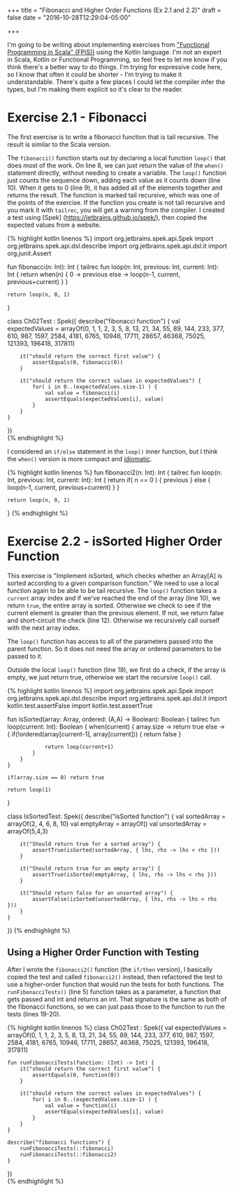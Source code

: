 +++
title = "Fibonacci and Higher Order Functions (Ex 2.1 and 2.2)"
draft = false
date = "2016-10-28T12:29:04-05:00"

+++

I'm going to be writing about implementing exercises from ["Functional Programming in Scala" 
(FPiS))](https://www.manning.com/books/functional-programming-in-scala)
using the Kotlin language. I'm not an expert in Scala, Kotlin or Functional Programming, so feel 
free to let me know if you think there's a better way to do things. I'm trying for expressive 
code here, so I know that often it could be shorter - I'm trying to make it understandable. 
There's quite a few places I could let the compiler infer the types, but I'm making them explicit
 so it's clear to the reader. 

# Exercise 2.1 - Fibonacci
The first exercise is to write a fibonacci function that is tail recursive. The result is similar to
the Scala version. 

The `fibonacci()` function starts out by declaring a local function `loop()` that does most of the
work. On line 8, we can just return the value of the `when()` statement directly, without needing to
create a variable. The `loop()` function just counts the sequence down, adding each value as it
counts down (line 10). When it gets to 0 (line 9), it has added all of the elements together and 
returns
 the
result. The function is marked tail recursive, which was one of the points of the exercise. If the
function you create is not tail recursive and you mark it with `tailrec`, you will get a warning
from the compiler. I created a test using [Spek] (https://jetbrains.github.io/spek/), then copied
the expected values from a website.
 
{% highlight kotlin linenos %}
import org.jetbrains.spek.api.Spek
import org.jetbrains.spek.api.dsl.describe
import org.jetbrains.spek.api.dsl.it
import org.junit.Assert

fun fibonacci(n: Int): Int {
    tailrec fun loop(n: Int, previous: Int, current: Int): Int {
        return when(n) {
            0 -> previous
            else -> loop(n-1, current, previous+current)
        }
    }

    return loop(n, 0, 1)
}

class Ch02Test : Spek({
    describe("fibonacci function") {
        val expectedValues = arrayOf(0, 1, 1, 2, 3, 5, 8, 13, 21, 34, 55, 89, 144, 233, 377, 610,
            987, 1597, 2584, 4181, 6765, 10946, 17711, 28657, 46368, 75025, 121393, 196418, 317811)

        it("should return the correct first value") {
            assertEquals(0, fibonacci(0))
        }

        it("should return the correct values in expectedValues") {
            for( i in 0..(expectedValues.size-1) ) {
                val value = fibonacci(i)
                assertEquals(expectedValues[i], value)
            }
        }
    }
})  
{% endhighlight %}

I considered an `if/else` statement in the `loop()` inner function, but I think the `when()` version
is more compact and [idiomatic](https://kotlinlang.org/docs/reference/idioms.html).
 
{% highlight kotlin linenos %}
fun fibonacci2(n: Int): Int {
    tailrec fun loop(n: Int, previous: Int, current: Int): Int {
        return if( n == 0 ) {
            previous
        } else {
            loop(n-1, current, previous+current)
        }
    }

    return loop(n, 0, 1)
}
{% endhighlight %}
 
# Exercise 2.2 - isSorted Higher Order Function

This exercise is "Implement isSorted, which checks whether an Array[A] is sorted according to a
given comparison function." We need to use a local function again to be able to be tail recursive.
The `loop()` function takes a `current` array index and if we've reached the end of the array (line
10), we return `true`, the entire array is sorted. Otherwise we check to see if the current element
is greater than the previous element. If not, we return false and short-circuit the check (line 12).
Otherwise we recursively call ourself with the next array index.

The `loop()` function has access to all of the parameters passed into the parent function. So it
does not need the array or ordered parameters to be passed to it.

Outside the local `loop()` function (line 19), we first do a check, if the array is empty, we 
just return true, otherwise we start the recursive `loop()` call. 

{% highlight kotlin linenos %}
import org.jetbrains.spek.api.Spek
import org.jetbrains.spek.api.dsl.describe
import org.jetbrains.spek.api.dsl.it
import kotlin.test.assertFalse
import kotlin.test.assertTrue

fun <A> isSorted(array: Array<A>, ordered: (A,A) -> Boolean): Boolean {
    tailrec fun loop(current: Int): Boolean {
        when(current) {
            array.size -> return true
            else -> {
                if(!ordered(array[current-1], array[current])) { return false }

                return loop(current+1)
            }
        }
    }

    if(array.size == 0) return true

    return loop(1)
}

class IsSortedTest: Spek({
    describe("isSorted function") {
        val sortedArray = arrayOf(2, 4, 6, 8, 10)
        val emptyArray = arrayOf<Int>()
        val unsortedArray = arrayOf(5,4,3)

        it("Should return true for a sorted array") {
            assertTrue(isSorted(sortedArray, { lhs, rhs -> lhs < rhs }))
        }

        it("Should return true for an empty array") {
            assertTrue(isSorted(emptyArray, { lhs, rhs -> lhs < rhs }))
        }

        it("Should return false for an unsorted array") {
            assertFalse(isSorted(unsortedArray, { lhs, rhs -> lhs < rhs }))
        }
    }
})
{% endhighlight %}

## Using a Higher Order Function with Testing

After I wrote the `fibonacci2()` function (the `if/then` version), I basically copied the test and
called `fibonacci2()` instead, then refactored the test to use a higher-order function that would
run the tests for both functions. The `runFibonacciTests()` (line 5) function takes as a parameter,
a function that gets passed and int and returns an int. That signature is the same as both of the
fibonacci functions, so we can just pass those to the function to run the tests (lines 19-20).
  
{% highlight kotlin linenos %}
class Ch02Test : Spek({
    val expectedValues = arrayOf(0, 1, 1, 2, 3, 5, 8, 13, 21, 34, 55, 89, 144, 233, 377, 610,
        987, 1597, 2584, 4181, 6765, 10946, 17711, 28657, 46368, 75025, 121393, 196418, 317811)

    fun runFibonacciTests(function: (Int) -> Int) {
        it("should return the correct first value") {
            assertEquals(0, function(0))
        }

        it("should return the correct values in expectedValues") {
            for( i in 0..(expectedValues.size-1) ) {
                val value = function(i)
                assertEquals(expectedValues[i], value)
            }
        }
    }

    describe("fibonacci functions") {
        runFibonacciTests(::fibonacci)
        runFibonacciTests(::fibonacci2)
    }
})  
{% endhighlight %}
